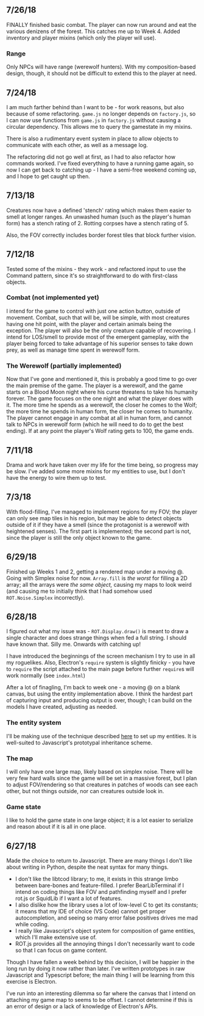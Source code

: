 ## 7/26/18

FINALLY finished basic combat. The player can now run around and eat the various denizens of the forest. This catches me up to Week 4. Added inventory and player mixins (which only the player will use). 

### Range

Only NPCs will have range (werewolf hunters). With my composition-based design, though, it should not be difficult to extend this to the player at need.

## 7/24/18

I am much farther behind than I want to be - for work reasons, but also because of some refactoring. `game.js` no longer depends on `factory.js`, so I can now use functions from `game.js` in `factory.js` without causing a circular dependency. This allows me to query the gamestate in my mixins.

There is also a rudimentary event system in place to allow objects to communicate with each other, as well as a message log.

The refactoring did not go well at first, as I had to also refactor how commands worked. I've fixed everything to have a running game again, so now I can get back to catching up - I have a semi-free weekend coming up, and I hope to get caught up then.

## 7/13/18

Creatures now have a defined 'stench' rating which makes them easier to smell at longer ranges. An unwashed human (such as the player's human form) has a stench rating of 2. Rotting corpses have a stench rating of 5.

Also, the FOV correctly includes border forest tiles that block further vision.

## 7/12/18

Tested some of the mixins - they work - and refactored input to use the Command pattern, since it's so straightforward to do with first-class objects.

### Combat (not implemented yet)

I intend for the game to control with just one action button, outside of movement. Combat, such that will be, will be simple, with most creatures having one hit point, with the player and certain animals being the exception. The player will also be the only creature capable of recovering. I intend for LOS/smell to provide most of the emergent gameplay, with the player being forced to take advantage of his superior senses to take down prey, as well as manage time spent in werewolf form.

### The Werewolf (partially implemented)

Now that I've gone and mentioned it, this is probably a good time to go over the main premise of the game. The player is a werewolf, and the game starts on a Blood Moon night where his curse threatens to take his humanity forever. The game focuses on the one night and what the player does with it. The more time he spends as a werewolf, the closer he comes to the Wolf; the more time he spends in human form, the closer he comes to humanity. The player cannot engage in any combat at all in human form, and cannot talk to NPCs in werewolf form (which he will need to do to get the best ending). If at any point the player's Wolf rating gets to 100, the game ends.

## 7/11/18

Drama and work have taken over my life for the time being, so progress may be slow. I've added some more mixins for my entities to use, but I don't have the energy to wire them up to test.

## 7/3/18

With flood-filling, I've managed to implement regions for my FOV; the player can only see map tiles in his region, but may be able to detect objects outside of it if they have a smell (since the protagonist is a werewolf with heightened senses). The first part is implemented; the second part is not, since the player is still the only object known to the game.

## 6/29/18

Finished up Weeks 1 and 2, getting a rendered map under a moving @. Going with Simplex noise for now. `Array.fill` is *the worst* for filling a 2D array; all the arrays were *the same object,* causing my maps to look weird (and causing me to initially think that I had somehow used `ROT.Noise.Simplex` incorrectly).

## 6/28/18

I figured out what my issue was - `ROT.Display.draw()` is meant to draw a single character and does strange things when fed a full string. I should have known that. Silly me. Onwards with catching up!

I have introduced the beginnings of the screen mechanism I try to use in all my roguelikes. Also, Electron's `require` system is slightly finicky - you have to `require` the script attached to the main page before further `require`s will work normally (see `index.html`)

After a lot of finagling, I'm back to week one - a moving @ on a blank canvas, but using the entity implementation above. I think the hardest part of capturing input and producing output is over, though; I can build on the models I have created, adjusting as needed.

### The entity system

I'll be making use of the technique described [here](http://www.codingcookies.com/2013/04/20/building-a-roguelike-in-javascript-part-4/) to set up my entities. It is well-suited to Javascript's prototypal inheritance scheme.

### The map

I will only have one large map, likely based on simplex noise. There will be very few hard walls since the game will be set in a massive forest, but I plan to adjust FOV/rendering so that creatures in patches of woods can see each other, but not things outside, nor can creatures outside look in. 

### Game state

I like to hold the game state in one large object; it is a lot easier to serialize and reason about if it is all in one place. 

## 6/27/18

Made the choice to return to Javascript. There are many things I don't like about writing in Python, despite the neat syntax for many things. 

* I don't like the libtcod library; to me, it exists in this strange limbo between bare-bones and feature-filled. I prefer BearLibTerminal if I intend on coding things like FOV and pathfinding myself and I prefer rot.js or SquidLib if I want a lot of features.
* I also dislike how the library uses a lot of low-level C to get its constants; it means that my IDE of choice (VS Code) cannot get proper autocompletion, and seeing so many error false positives drives me mad while coding.
* I really like Javascript's object system for composition of game entities, which I'll make extensive use of.
* ROT.js provides all the annoying things I don't necessarily want to code so that I can focus on game content.

Though I have fallen a week behind by this decision, I will be happier in the long run by doing it now rather than later. I've written prototypes in raw Javascript and Typescript before; the main thing I will be learning from this exercise is Electron.

I've run into an interesting dilemma so far where the canvas that I intend on attaching my game map to seems to be offset. I cannot determine if this is an error of design or a lack of knowledge of Electron's APIs.